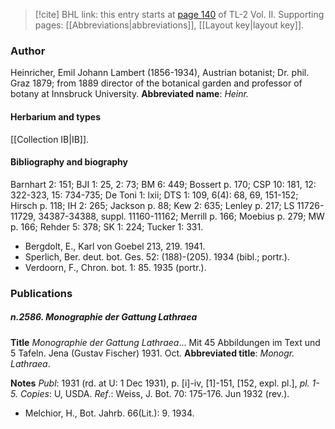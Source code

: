 > [!cite] BHL link: this entry starts at [page 140](https://www.biodiversitylibrary.org/page/33068382) of TL-2 Vol. II.
> Supporting pages: [[Abbreviations|abbreviations]], [[Layout key|layout key]].

### Author

Heinricher, Emil Johann Lambert (1856-1934), Austrian botanist; Dr. phil. Graz 1879; from 1889 director of the botanical garden and professor of botany at Innsbruck University. 
**Abbreviated name**: *Heinr.*

#### Herbarium and types

[[Collection IB|IB]].

#### Bibliography and biography

Barnhart 2: 151; BJI 1: 25, 2: 73; BM 6: 449; Bossert p. 170; CSP 10: 181, 12: 322-323, 15: 734-735; De Toni 1: lxii; DTS 1: 109, 6(4): 68, 69, 151-152; Hirsch p. 118; IH 2: 265; Jackson p. 88; Kew 2: 635; Lenley p. 217; LS 11726-11729, 34387-34388, suppl. 11160-11162; Merrill p. 166; Moebius p. 279; MW p. 166; Rehder 5: 378; SK 1: 224; Tucker 1: 331.
- Bergdolt, E., Karl von Goebel 213, 219. 1941.
- Sperlich, Ber. deut. bot. Ges. 52: (188)-(205). 1934 (bibl.; portr.).
- Verdoorn, F., Chron. bot. 1: 85. 1935 (portr.).

### Publications

##### n.2586. Monographie der Gattung Lathraea

**Title**
*Monographie der Gattung Lathraea*... Mit 45 Abbildungen im Text und 5 Tafeln. Jena (Gustav Fischer) 1931. Oct.
**Abbreviated title**: *Monogr. Lathraea*.

**Notes**
*Publ*: 1931 (rd. at U: 1 Dec 1931), p. \[i\]-iv, \[1\]-151, \[152, expl. pl.\], *pl. 1-5. Copies*: U, USDA.
*Ref*.: Weiss, J. Bot. 70: 175-176. Jun 1932 (rev.).
- Melchior, H., Bot. Jahrb. 66(Lit.): 9. 1934.

